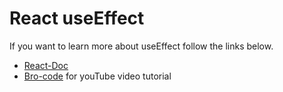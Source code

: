 # React useEffect

If you want to learn more about useEffect follow the links below.

- [React-Doc](https://react.dev/reference/react/useEffect)
- [Bro-code](https://youtu.be/L-1sP3Ljhsg?si=4Lc5Cda1ta22zqoq) for youTube video tutorial
